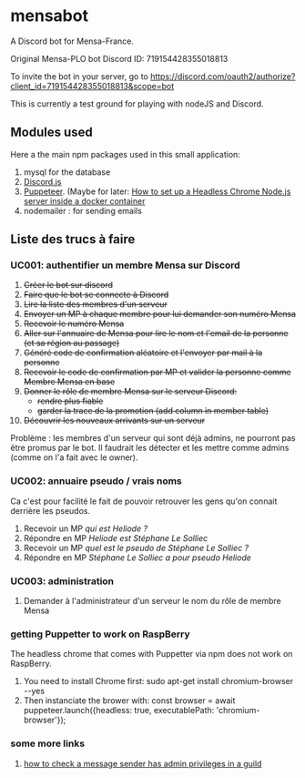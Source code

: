 # mensabot

A Discord bot for Mensa-France.

Original Mensa-PLO bot Discord ID: 719154428355018813

To invite the bot in your server, go to 
https://discord.com/oauth2/authorize?client_id=719154428355018813&scope=bot

This is currently a test ground for playing with nodeJS and Discord.


## Modules used

Here a the main npm packages used in this small application:

1. mysql for the database
1. [Discord.js](https://discord.js.org/)
1. [Puppeteer](https://pptr.dev/). (Maybe for later: [How to set up a Headless Chrome Node.js server inside a docker container](https://blog.logrocket.com/how-to-set-up-a-headless-chrome-node-js-server-in-docker/)
1. nodemailer : for sending emails


## Liste des trucs à faire

### UC001: authentifier un membre Mensa sur Discord

1. ~~Créer le bot sur discord~~
1. ~~Faire que le bot se connecte à Discord~~
1. ~~Lire la liste des membres d'un serveur~~
1. ~~Envoyer un MP à chaque membre pour lui demander son numéro Mensa~~
1. ~~Recevoir le numéro Mensa~~
1. ~~Aller sur l'annuaire de Mensa pour lire le nom et l'email de la personne (et sa région au passage)~~
1. ~~Généré code de confirmation aléatoire et l'envoyer par mail à la personne~~
1. ~~Recevoir le code de confirmation par MP et valider la personne comme Membre Mensa en base~~
1. ~~Donner le rôle de membre Mensa sur le serveur Discord:~~
    - ~~rendre plus fiable~~
    - ~~garder la trace de la promotion (add column in member table)~~
1. ~~Découvrir les nouveaux arrivants sur un serveur~~

Problème : les membres d'un serveur qui sont déjà admins, ne pourront pas être promus par le bot.
Il faudrait les détecter et les mettre comme admins (comme on l'a fait avec le owner).

### UC002: annuaire pseudo / vrais noms

Ca c'est pour facilité le fait de pouvoir retrouver les gens qu'on connait derrière les pseudos.

1. Recevoir un MP _qui est Heliode ?_
1. Répondre en MP _Heliode est Stéphane Le Solliec_
1. Recevoir un MP _quel est le pseudo de Stéphane Le Solliec ?_
1. Répondre en MP _Stéphane Le Solliec a pour pseudo Heliode_

### UC003: administration 

1. Demander à l'administrateur d'un serveur le nom du rôle de membre Mensa


### getting Puppetter to work on RaspBerry

The headless chrome that comes with Puppetter via npm does not work on RaspBerry.

1. You need to install Chrome first: sudo apt-get install chromium-browser --yes
1. Then instanciate the brower with: const browser = await puppeteer.launch({headless: true, executablePath: 'chromium-browser'});


### some more links

1. [how to check a message sender has admin privileges in a guild](https://stackoverflow.com/questions/56926998/how-can-i-check-if-the-message-author-has-an-admin-role-using-discord-js)



